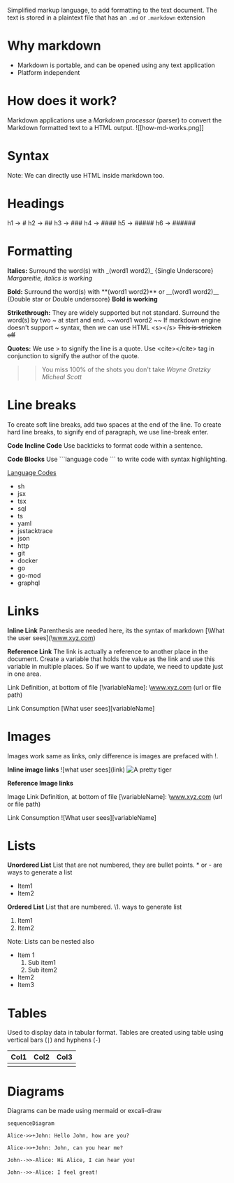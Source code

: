 Simplified markup language, to add formatting to the text document. The text is stored in a plaintext file that has an `.md` or `.markdown` extension
# Why markdown
- Markdown is portable, and can be opened using any text application
- Platform independent
# How does it work?

Markdown applications use a _Markdown processor_ (parser) to convert the Markdown formatted text to a HTML output.
![[how-md-works.png]]



# Syntax
Note: We can directly use HTML inside markdown too.

# Headings
h1 ->  \# 
h2 -> \##
h3 -> \###
h4 -> \####
h5 -> \#####
h6 -> \######

# Formatting
**Italics:** 
Surround the word(s) with \_\(word1 word2)\_ {Single Underscore}
_Margareitie, italics is working_

**Bold:**
Surround the word(s) with \*\*(word1 word2)\*\* or \_\_(word1 word2)\_\_ {Double star or Double underscore}
**Bold is working**

**Strikethrough:**
They are widely supported but not standard.
Surround the word(s) by two ~ at start and end. \~\~word1 word2 \~\~
If markdown engine doesn't support ~ syntax, then we can use HTML \<s>\</s>
~~This is stricken off~~

**Quotes:**
We use \> to signify the line is a quote. Use \<cite>\</cite> tag in conjunction to signify the author of the quote.
>> You miss 100% of the shots you don't take
>><cite>Wayne Gretzky</cite>
> <cite>Micheal Scott</cite>

# Line breaks
To create soft line breaks, add two spaces at the end of the line.
To create hard line breaks, to signify end of paragraph, we use line-break enter.

**Code**
**Incline Code**
Use backticks to format code within a sentence.

**Code Blocks**
Use \`\`\`language code \`\`\` to write code with syntax highlighting.

[Language Codes](https://prismjs.com/#supported-languages)

- sh
- jsx
- tsx
- sql
- ts
- yaml
- jsstacktrace
- json
- http
- git
- docker
- go
- go-mod
- graphql

# Links
**Inline Link** 
Parenthesis are needed here, its the syntax of markdown
\[\What the user sees\]\(\www.xyz.com)

**Reference Link**
The link is actually a reference to another place in the document. Create a variable that holds the value as the link and use this variable in multiple places. So if we want to update, we need to update just in one area.

Link Definition, at bottom of file
\[\variableName]: \www.xyz.com (url or file path)

Link Consumption
\[What user sees]\[variableName]

# Images
Images work same as links, only difference is images are prefaced with !.

**Inline image links**
\!\[what user sees]\(link)
![A pretty tiger](https://upload.wikimedia.org/wikipedia/commons/5/56/Tiger.50.jpg)


**Reference Image links**

Image Link Definition, at bottom of file
\[\variableName]: \www.xyz.com (url or file path)

Link Consumption
!\[What user sees]\[variableName]

# Lists

**Unordered List**
List that are not numbered, they are bullet points.
\* or \- are ways to generate a list
- Item1
- Item2

**Ordered List**
List that are numbered.
\1. ways to generate list
1. Item1
2. Item2

Note: Lists can be nested also
- Item 1
	1. Sub item1
	2. Sub item2
- Item2
- Item3

# Tables
Used to display data in tabular format. Tables are created using table using vertical bars (`|`) and hyphens (`-`)

| Col1 | Col2 | Col3 |
| :--: | ---- | ---- |
|      |      |      |
# Diagrams
Diagrams can be made using mermaid or excali-draw

```mermaid
sequenceDiagram

Alice->>+John: Hello John, how are you?

Alice->>+John: John, can you hear me?

John-->>-Alice: Hi Alice, I can hear you!

John-->>-Alice: I feel great!
```


